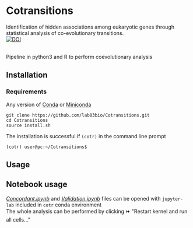 # Cotransitions
Identification of hidden associations among eukaryotic genes through statistical analysis of co-evolutionary transitions. <br>
[![DOI](https://zenodo.org/badge/DOI/xxxx/zenodo.xxxx.svg)](https://doi.org/xxxx/zenodo.xxx) 
<br><br>


Pipeline in python3 and R to perform coevolutionary analysis
## Installation

### Requirements
Any version of [Conda](https://docs.conda.io/en/latest/) or [Miniconda](https://docs.conda.io/en/latest/miniconda.html)

```{bash}
git clone https://github.com/lab83bio/Cotransitions.git
cd Cotransitions
source install.sh
```
The installation is successful if `(cotr)` in the command line prompt

```console
(cotr) user@pc:~/Cotransitions$ 
```

## Usage

## Notebook usage
[*Concordant.ipynb*](https://github.com/lab83bio/Cotransitions/blob/master/Notebook/Concordant.ipynb) and
[*Validation.ipynb*](https://github.com/lab83bio/Cotransitions/blob/master/Notebook/Validation.ipynb) files can be opened with `jupyter-lab` included in `cotr` conda environment <br>
The whole analysis can be performed by clicking ⏩ "Restart kernel and run all cells..."
